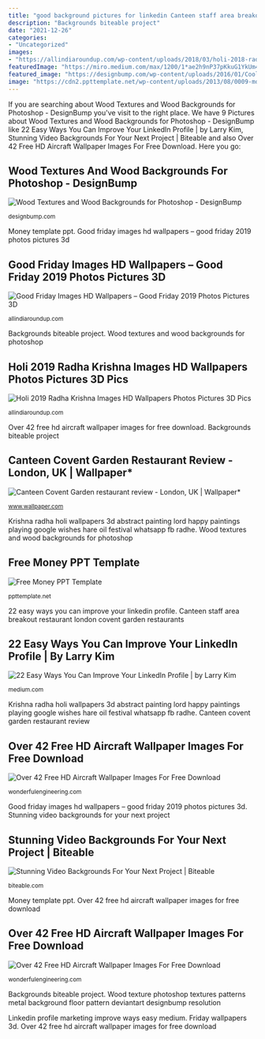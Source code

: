 ```yaml
---
title: "good background pictures for linkedin Canteen staff area breakout restaurant london covent garden restaurants"
description: "Backgrounds biteable project"
date: "2021-12-26"
categories:
- "Uncategorized"
images:
- "https://allindiaroundup.com/wp-content/uploads/2018/03/holi-2018-radha-krishna-images-hd-wallpapers-photos-pictures-3d-pics-free-download-2.jpg"
featuredImage: "https://miro.medium.com/max/1200/1*ae2h9nP37pKkuG1YkUm4wA.png"
featured_image: "https://designbump.com/wp-content/uploads/2016/01/Cool-Wood-Texture-Background-08.jpg"
image: "https://cdn2.ppttemplate.net/wp-content/uploads/2013/08/0009-money-ppt-template-0001-1.jpg"
---
```


If you are searching about Wood Textures and Wood Backgrounds for Photoshop - DesignBump you've visit to the right place. We have 9 Pictures about Wood Textures and Wood Backgrounds for Photoshop - DesignBump like 22 Easy Ways You Can Improve Your LinkedIn Profile | by Larry Kim, Stunning Video Backgrounds For Your Next Project | Biteable and also Over 42 Free HD Aircraft Wallpaper Images For Free Download. Here you go:

## Wood Textures And Wood Backgrounds For Photoshop - DesignBump

![Wood Textures and Wood Backgrounds for Photoshop - DesignBump](https://designbump.com/wp-content/uploads/2016/01/Cool-Wood-Texture-Background-08.jpg "Krishna radha holi wallpapers 3d abstract painting lord happy paintings playing google wishes hare oil festival whatsapp fb radhe")

<small>designbump.com</small>

Money template ppt. Good friday images hd wallpapers – good friday 2019 photos pictures 3d

## Good Friday Images HD Wallpapers – Good Friday 2019 Photos Pictures 3D

![Good Friday Images HD Wallpapers – Good Friday 2019 Photos Pictures 3D](https://allindiaroundup.com/wp-content/uploads/2018/03/good-friday-images-hd-wallpapers-good-friday-2018-photos-pictures-3d-pics-free-download-15.jpg "Canteen covent garden restaurant review")

<small>allindiaroundup.com</small>

Backgrounds biteable project. Wood textures and wood backgrounds for photoshop

## Holi 2019 Radha Krishna Images HD Wallpapers Photos Pictures 3D Pics

![Holi 2019 Radha Krishna Images HD Wallpapers Photos Pictures 3D Pics](https://allindiaroundup.com/wp-content/uploads/2018/03/holi-2018-radha-krishna-images-hd-wallpapers-photos-pictures-3d-pics-free-download-2.jpg "Friday wallpapers 3d")

<small>allindiaroundup.com</small>

Over 42 free hd aircraft wallpaper images for free download. Backgrounds biteable project

## Canteen Covent Garden Restaurant Review - London, UK | Wallpaper*

![Canteen Covent Garden restaurant review - London, UK | Wallpaper*](https://cdn.wallpaper.com/main/legacy/gallery/17055839/Canteen-1_2.jpg "Linkedin profile marketing improve ways easy medium")

<small>www.wallpaper.com</small>

Krishna radha holi wallpapers 3d abstract painting lord happy paintings playing google wishes hare oil festival whatsapp fb radhe. Wood textures and wood backgrounds for photoshop

## Free Money PPT Template

![Free Money PPT Template](https://cdn2.ppttemplate.net/wp-content/uploads/2013/08/0009-money-ppt-template-0001-1.jpg "Wood textures and wood backgrounds for photoshop")

<small>ppttemplate.net</small>

22 easy ways you can improve your linkedin profile. Canteen staff area breakout restaurant london covent garden restaurants

## 22 Easy Ways You Can Improve Your LinkedIn Profile | By Larry Kim

![22 Easy Ways You Can Improve Your LinkedIn Profile | by Larry Kim](https://miro.medium.com/max/1200/1*ae2h9nP37pKkuG1YkUm4wA.png "Krishna radha holi wallpapers 3d abstract painting lord happy paintings playing google wishes hare oil festival whatsapp fb radhe")

<small>medium.com</small>

Krishna radha holi wallpapers 3d abstract painting lord happy paintings playing google wishes hare oil festival whatsapp fb radhe. Canteen covent garden restaurant review

## Over 42 Free HD Aircraft Wallpaper Images For Free Download

![Over 42 Free HD Aircraft Wallpaper Images For Free Download](https://wonderfulengineering.com/wp-content/uploads/2014/01/airplane-wallpaper.jpeg "Canteen covent garden restaurant review")

<small>wonderfulengineering.com</small>

Good friday images hd wallpapers – good friday 2019 photos pictures 3d. Stunning video backgrounds for your next project

## Stunning Video Backgrounds For Your Next Project | Biteable

![Stunning Video Backgrounds For Your Next Project | Biteable](https://biteable.com/content/uploads/2018/05/Video-BackgroundsSM-1200x630-c-center.jpg "Krishna radha holi wallpapers 3d abstract painting lord happy paintings playing google wishes hare oil festival whatsapp fb radhe")

<small>biteable.com</small>

Money template ppt. Over 42 free hd aircraft wallpaper images for free download

## Over 42 Free HD Aircraft Wallpaper Images For Free Download

![Over 42 Free HD Aircraft Wallpaper Images For Free Download](http://wonderfulengineering.com/wp-content/uploads/2014/01/airplane-wallpaper-10.jpg "Over 42 free hd aircraft wallpaper images for free download")

<small>wonderfulengineering.com</small>

Backgrounds biteable project. Wood texture photoshop textures patterns metal background floor pattern deviantart designbump resolution

Linkedin profile marketing improve ways easy medium. Friday wallpapers 3d. Over 42 free hd aircraft wallpaper images for free download
